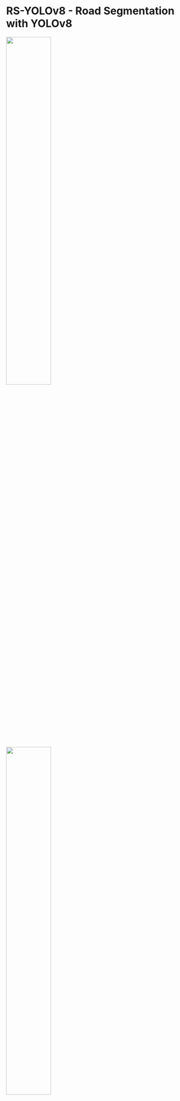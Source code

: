 # RS-YOLOv8 - Road Segmentation with YOLOv8

<p float="left">
  <img src="https://github.com/AnanthaPadmanaban-KrishnaKumar/RS-YOLOv8/blob/main/assets/input_video.gif" width="49%" style="margin-right: 2%;" />
  <img src="https://github.com/AnanthaPadmanaban-KrishnaKumar/RS-YOLOv8/blob/main/assets/output_video.gif" width="49%" />
</p>

## Introduction

This project delivers an innovative, real-time solution for road segmentation within Autonomous Driving Assistant Systems (ADAS). It extends the capabilities of the [RS-ADAS project](https://github.com/AnanthaPadmanaban-KrishnaKumar/RS-SAM) by integrating the advanced object detection of YOLOv8 with an automated annotation process, addressing real-time processing challenges in ADAS applications.


## Project Objective
The primary goal is to develop a road segmentation model that operates efficiently in real-time environments. This is achieved by combining the object detection strengths of YOLOv8 with an automated annotation pipeline, leading to a robust and responsive ADAS component.

## Core Components
- **YOLOv8 Object Detection**: A state-of-the-art model used for identifying road areas in various settings.
- **Automated Annotation (autoannotate.py)**: A custom script leveraging Ultralytics's SAM large model for creating precise road segment annotations.
- **Ultralytics YOLOv8 Segmentation Model**: A model trained on the annotated data for accurate, real-time road segmentation.

## Detailed Workflow
<img src="https://github.com/AnanthaPadmanaban-KrishnaKumar/RS-YOLOv8/blob/main/assets/yolo-segment.png" weight="20%">

- **Image Collection**: Gathering a diverse set of environmental images for model training.
- **Road Detection with YOLOv8**: Applying YOLOv8 for the initial detection of road areas in these images.
- **Automated Annotation Process**: Utilizing autoannotate.py to generate accurate annotations for the detected road segments.
- **Segmentation Model Training**: Using the annotated data to train the YOLOv8 segmentation model specifically for real-time application.
Deployment for Real-Time Inference: Implementing the trained model in ADAS for on-the-fly road segmentation.


## YOLOv8 Object Detection Architecture Overview
![U-Net Architecture with VGG Backbone](https://github.com/AnanthaPadmanaban-KrishnaKumar/RS-SAM/blob/main/assets/yolo.jpg)
This image illustrates the detailed architecture of the YOLOv8 object detection model. It is a comprehensive schematic that outlines the flow from input image to detected objects.

### Backbone Architecture
The backbone is responsible for feature extraction and is constructed using a series of convolutional layers:

- **Pyramid Scaling Layers (P1 - P5)**: These layers form a feature pyramid that captures a wide range of object sizes and details.
- **CSPDarknet Layers**: Central to the backbone, they process the input images through a series of convolutions and shortcut connections.
- **C2F Blocks**: These are cross-stage partial blocks that enhance feature fusion by combining low and high-level information.
- **SPPF (Spatial Pyramid Pooling - Fast)**: This block pools features at different spatial scales to capture contextual information effectively.

### Head Architecture
The head is where the actual detection takes place and is comprised of:

- **YOLOv8 Detection Heads**: These are present for each scale (P3, P4, P5) and are responsible for predicting bounding boxes, objectness scores, and class probabilities.
- **Convolutional Layers**: They are used to process the feature maps and refine the detection results.
Upsampling Layers: These layers are utilized to merge feature maps from different levels of the backbone.
- **Loss Functions**: Includes Binary Cross-Entropy (BCE) for class prediction and Complete Intersection over Union (CIoU) loss for bounding box accuracy.
  
### Detection Process Details
- **Bottleneck and Concatenation**: Bottleneck layers followed by concatenation steps ensure rich feature maps that combine multiple levels of information.
- **Batch Normalization and SiLU Activation**: Included within convolutional blocks to stabilize learning and introduce non-linearities.
- **Detect Layers**: Located at strategic points in the architecture, they interpret the refined feature maps to make final object predictions.

### Dataset Composition

- **Training Set**: 5,000 images with corresponding segmentation masks.
- **Testing Set**: 1,00 images with associated masks for model accuracy evaluation.

### Preprocessing Techniques

- **Resizing**: Uniformly resized images and masks to 640 x 640 x 3 to standardize the input data.
- **Normalization**: Applied normalization to standardize pixel values across all images and eliminate outliers.

### Training Infrastructure

- Conducted on **Amazon SageMaker** with an NVIDIA Tesla T4 GPU (ml.g5.2xlarge instance).

### Training Hyperparameters

- **Epochs**: 100 epochs to balance learning and prevent overfitting.
- **Batch Size**: A batch size of 16, optimizing memory usage and model performance.
- **Learning Rate**: Set to 0.0001 for steady convergence without overshooting minima.
- **Custom Loss Function**: Binary Cross Entropy
- **Primary Metric**: Accuracy was used to gauge predictive performance.
- **Callbacks**: Early Stopping with a patience of 12 epochs and model checkpointing to save the best-performing model iteration.

<img src="https://github.com/AnanthaPadmanaban-KrishnaKumar/RS-YOLOv8/blob/main/assets/BoxF1_curve.png" weight="20%">
The F1-Confidence Curve graph plots the F1 score on the y-axis against the confidence threshold on the x-axis. The F1 score is a measure of the model's accuracy, combining precision and recall into a single metric. A perfect model would have an F1 score of 1. In this case, the curve stays close to 1 for a wide range of confidence thresholds, indicating the model maintains high accuracy across those thresholds. The highest F1 score for all classes combined is 0.79 at a confidence threshold of 0.676. This suggests that at this specific threshold, the balance between precision and recall is optimized for overall accuracy.

<img src="https://github.com/AnanthaPadmanaban-KrishnaKumar/RS-YOLOv8/blob/main/assets/BoxPR_curve.png" weight="20%">
The Precision-Recall Curve graph shows the precision on the y-axis and recall on the x-axis. Precision measures the model's ability to correctly identify positive instances among all instances it labeled as positive, while recall measures the ability to find all actual positive instances. The area under the curve (AUC) can be used to assess the model's performance, with a higher AUC indicating better performance. The model's mean Average Precision (mAP) at an Intersection over Union (IoU) threshold of 0.5 is 0.856 for the road class and across all classes. This indicates a strong ability to correctly classify the road class and all classes with a high level of confidence at the specified IoU threshold.

<p float="left">
  <img src="https://github.com/AnanthaPadmanaban-KrishnaKumar/RS-YOLOv8/blob/main/assets/input_video.gif" width="49%" style="margin-right: 2%;" />
  <img src="https://github.com/AnanthaPadmanaban-KrishnaKumar/RS-YOLOv8/blob/main/assets/output_video_box.gif" width="49%" />
</p>

## YOLOv8 Segmentation
- The Ultralytics' YOLOv8 segmentation model takes the images along with the anotated labels files(.txt) performs detailed segmentation, isolating the road in real time with high precision.

<img src="https://github.com/AnanthaPadmanaban-KrishnaKumar/RS-YOLOv8/blob/main/assets/MaskF1_curve.png" weight="20%">
The F1-Confidence Curve  graph shows the relationship between the F1 score and the confidence threshold for predictions. The F1 score, which balances precision and recall, is on the y-axis, while the model's confidence threshold for predictions is on the x-axis. For both "road" and "all classes," the curve is relatively flat at the top, suggesting that the model maintains a high F1 score across a wide range of confidence thresholds, signifying robust performance. The peak F1 score for "all classes" is 0.79 at a confidence threshold of approximately 0.676, indicating an optimal trade-off between precision and recall at this threshold.

<img src="https://github.com/AnanthaPadmanaban-KrishnaKumar/RS-YOLOv8/blob/main/assets/MaskPR_curve.png" weight="20%">
The Precision-Recall Curve graph is a Precision-Recall curve, where precision is plotted on the y-axis and recall on the x-axis. The model's ability to correctly predict the "road" class without false positives is indicated by precision, while its ability to detect all actual instances of the "road" class is indicated by recall. The graph shows a high precision maintained across most levels of recall, with a mean Average Precision (mAP) at an Intersection over Union (IoU) threshold of 0.5 being 0.848. This high value suggests that the model is quite accurate in detecting the "road" class, with a high likelihood of true positives and a low rate of false negatives.

<img src="https://github.com/AnanthaPadmanaban-KrishnaKumar/RS-YOLOv8/blob/main/assets/confusion_matrix.png" weight="20%">

Confusion Matrix for a segment model that classifies between 'road' and 'background'.

- The top-left quadrant represents true positives (TP), where the model correctly identified 175 'road' instances.
- The top-right quadrant represents false negatives (FN), where 37 'background' instances were incorrectly labeled as 'road'.
- The bottom-left quadrant represents false positives (FP), indicating 36 instances where 'road' was mistakenly labeled as 'background'.
- The bottom-right quadrant would represent true negatives (TN), showing how many 'background' instances were correctly identified, but the number is not visible in this image.
<br/>
<p float="left">
  <img src="https://github.com/AnanthaPadmanaban-KrishnaKumar/RS-YOLOv8/blob/main/assets/output_video_box.gif" width="49%" style="margin-right: 2%;" />
  <img src="https://github.com/AnanthaPadmanaban-KrishnaKumar/RS-YOLOv8/blob/main/assets/output_video.gif" width="49%" />
</p>

## Major Achievements
- **Reduction in Inference Time**: One of the most noteworthy accomplishments of this project is the substantial reduction in inference time. By leveraging the efficiency of YOLOv8, the project successfully minimizes the time taken to process and segment road scenes. This improvement is crucial for real-time applications where decisions must be made swiftly and accurately.
- **Enhanced Accuracy and Precision**: The use of the YOLOv8 for the segmentation, with its detailed annotations, has enabled the model to segment roads with greater precision and accuracy. This enhancement is particularly beneficial in complex urban environments where distinguishing various elements accurately is vital for safe navigation.
- **Automated Annotation Process**: The introduction of an automated annotation process, reducing the reliance on manual annotation, has streamlined the model training phase. This not only saves significant time and effort but also reduces the likelihood of human error, leading to more consistent and reliable results.
- **Real-Time Processing Capability**: The ability of the system to process and analyze data in real-time is a critical requirement for ADAS, and this project successfully meets this demand. The real-time processing capability ensures that the ADAS can make prompt and informed decisions, a key factor in ensuring the safety of autonomous vehicles.

## Future Directions
As we continue to enhance our road segmentation model for Autonomous Driving Assistant Systems (ADAS), our ongoing efforts are directed towards optimizing the model for even faster processing speeds. A key part of this optimization includes integrating additional data sources to enhance the model's adaptability and accuracy.

In line with this objective, we are undertaking a new project utilizing the Cityscapes dataset. Cityscapes is a comprehensive dataset that provides a rich collection of images captured in urban environments, along with high-quality annotated labels for each image. These annotations cover various elements of urban street scenes, with a particular focus on roads. By leveraging this dataset, we aim to significantly improve the precision and accuracy of our road segmentation model. The Cityscapes dataset's detailed annotations will provide our model with deeper insights into complex urban landscapes, thus enabling more refined and accurate road detection capabilities in diverse environments. This integration will be instrumental in advancing the capabilities of our ADAS technologies, particularly in terms of enhanced reliability and efficiency in real-time applications.

## Conclusion
In conclusion, the YOLOv8 Segmentation project has set a new benchmark in the realm of ADAS. By successfully reducing inference time and enhancing the overall accuracy and efficiency of the segmentation process, this project not only addresses current technological challenges but also lays the groundwork for future innovations in autonomous vehicle navigation and traffic management. 
